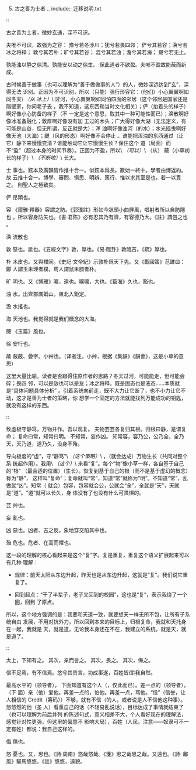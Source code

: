     
5. 古之善为士者
.. include:: 迁移说明.txt

::

  古之善为士者，微妙玄通，深不可识。

  夫唯不可识，故强为之容：
  豫兮若冬涉川；犹兮若畏四邻；
  俨兮其若容；涣兮若冰之将释；
  敦兮其若朴；旷兮其若谷；
  混兮其若浊；澹兮其若海；
  飉兮若无止。

  孰能浊以静之徐清。孰能安以动之徐生。
  保此道者不欲盈。夫唯不盈故能蔽而新成。

古时候善于做事（也可以理解为“善于做做事的人”）的人，微妙深远达到“玄”，深得无法
识别。正因为不可识别，所以（只能）强行形容它：（他们）小心翼翼啊如同冬天\ *（从
冰上）*\ 过河，小心翼翼啊如同怕四面的邻居（这个邻居是国家还是隔壁家，你问老子去
，我不知道，这东西和当时文化相关）；俨（抬着头的样子）啊好像小心防备的样子（不
一定是这个意思，取其中一种可能性而已）；涣散啊好像冰准备融化；敦厚啊好像没有加
工过的木头；广大得好像大湖（无法定义，有可能是山谷，但无所谓，反正就是大）；浑
浊啊好像浊河（的水）；水光摇曳啊好像天池（大海）；飉（风的形态）啊好像不会停止
。谁能把浑浊的东西通过（让它）静下来慢慢变清？谁能触动它让它慢慢生长？保住这个
道（局面）而不“盈”（超过本身的时间节奏）。正因为不盈，所以\ *（可以）*\ （从）
蔽（小草初长的样子）\ *（不断地）*\ 长大。

士
  事也。鉉本及廣韻皆作推十合一。似鉉本爲長。數始一終十。學者由博返約。故
  云推十合一。博學、審問、愼思、明辨、篤行、惟以求其至是也。若一以貫之。
  則聖人之極致矣。

俨
  昂頭也。

容
  《爾雅·釋器》容謂之防。《郭璞註》形如今牀頭小曲屛風，唱射者所以自防隱也
  ，所以容身防矢也。《書·君陈》必有忍其乃有濟，有容德乃大。《註》謂包之也
  。

涣
  流散也

敦
  怒也。詆也。《五經文字》敦，厚也。《易·臨卦》敦臨吉。《疏》厚也。

朴
  木皮也。又與樸同。《史記·文帝紀》示敦朴爲天下先。又《戰國策》范雎曰：鄭
  人謂玉未理者樸，周人謂鼠未腊者朴。

旷
  明也。又《博雅》曠，遠也。曠曠，大也。《篇海》久也，豁也。

浊
  水。出齊郡厲嬀山，東北入鉅定。

澹
  水搖也。

海
  天池也。我觉得就是我们概念的大海。

飉
  《玉篇》風也。

徐
  安行也。

蔽
  蔽蔽、曡字。小艸也。（译者注，小艸，根据《集韻》《韻會》，这是小草的意思）

这里大量比喻，读者是否跟得住原作者的思路？冬天过河，可能能走，但可能会碎；畏四
邻，可以是敌也可以是友；冰之将释，既是固态也是液态……本质就是“具体问题具体分析”
。引着系统向前走，既不大力让它断了，也不小力让它不动，这才是善为士者的策略，你
想学一个固定的方法就能找到万能成功的钥匙，就没有这样的东西。

::

  致虚极守静笃，万物并作。吾以观复。
  夫物芸芸各复归其根。归根曰静，是谓复命；
  复命曰常，知常曰明。
  不知常，妄作凶。
  知常容，容乃公，公乃全，全乃天，天乃道，道乃久，没身不殆。

导向极度的“虚”，守“静笃”\ *（这个策略）*\ ，（就会达成）万物生长（共同对整个系
统起作用）。我用\ *（这个）*\ 来看“复”。每个“物”像小草一样，各自基于自己的“根”
（最合适的位置）（生长）。恢复到基于自己的根（而不是基于虚幻的概念）称为“静”，
这样叫“复命”；复命就叫“常”，知道“常”就称为“明”。不知道“常”，乱做就“凶”。知常（
就会）包容，包容就会公，公就会“全”，全就是“天”，天就是“道”。“道”就可以长久，身
体没有了也没有什么可畏惧的。

芸
  艸也。

妄
  亂也。

凶
  惡也。凶者、吉之反。象地穿交陷其中也。

殆
  危也。危者、在高而懼也。

这一段的理解的核心看起来是这个“复”字。复是重复，重复这个语义扩展起来可以有几种
理解：

* 规律：前天太阳从东边升起，昨天也是从东边升起，这就是“复”。我们说它重复了。

* 回到起点：“干了半辈子，老子又回到的校园”，这也是“复”，表示我绕了一个圈，回到
  了原点。

所以，这个地方强调的是：我要和天道一致，就要想天一样无所不包，让所有子系统自由
发展，不用对抗外力，所以回到本来的目标上，归根复命，我就和天托身在一起，我就是
天，就是道，无论我本身还在不在，我建立的系统，就是天，就是道了。

::

  太上，下知有之。
  其次，亲而誉之。
  其次，畏之。
  其次，侮之。
  
  信不足焉，有不信焉。悠兮其贵言，功成事遂，百姓皆谓∶我自然。

最高水平的（领导者）， 下面知道有这个人（，仅此而已）。差一点的（领导者），（下
面）亲（他）爱他。再差一点的，怕他。再差一点，骂他。“信”（信誉，让人相信的
Credit（筹码））不够，就有不信（的人，或者说是人不信他这种事）。悠悠然的他（圣
人）看重自己的话（不轻易乱说话），目标达成了事情就结束了（也可以理解为前后并列
的陈述句式，意义相差不大，个人看好现在的理解法，感觉针对性更强，但这里的偏意不
影响大局），百姓（人民。注意——奴隶可不一定有姓）都说：我自己这样的。

侮
  傷也。

悠
  憂也。又，思也。《詩·周南》悠哉悠哉。《箋》思之哉思之哉。又遠也。《詩·
  鄘風》驅馬悠悠。《註》悠悠，遠貌。 

